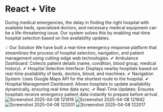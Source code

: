 # React + Vite

During medical emergencies, the delay in finding the right hospital with available beds, specialized doctors, and necessary medical equipment can be a life-threatening issue. Our system solves this by enabling real-time hospital selection based on live availability updates.

💡 Our Solution
We have built a real-time emergency response platform that streamlines the process of hospital selection, navigation, and patient management using cutting-edge web technologies.
✔ Ambulance Dashboard: Collects patient details (name, condition, blood group, medical history).
 ✔ Hospital Selection Interface: Displays nearby hospitals based on real-time availability of beds, doctors, blood, and machines.
 ✔ Navigation System: Uses Google Maps API for the shortest route to the hospital.
 ✔ Hospital Management Dashboard: Allows hospitals to update availability dynamically, ensuring real-time data sync.
 ✔ Real-Time Updates: Ensures hospitals receive emergency patient data instantly to prepare before arrival.
![Screenshot 2025-04-08 121919](https://github.com/user-attachments/assets/3614f43b-fce0-474a-af7e-8fe2eab02bb7)
![Screenshot 2025-04-08 121942](https://github.com/user-attachments/assets/273da914-3ba4-469f-a9c0-43b46ea581c8)
![Screenshot 2025-04-08 122001](https://github.com/user-attachments/assets/aa370719-9f11-49a9-b03e-cf52a293c85f)
![Screenshot 2025-04-08 122017](https://github.com/user-attachments/assets/99ec1757-a85e-4ea2-b61f-232eb1497b55)
